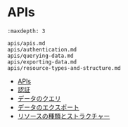 # APIs

```{toctree}
:maxdepth: 3
   
apis/apis.md
apis/authentication.md
apis/querying-data.md
apis/exporting-data.md
apis/resource-types-and-structure.md
```

-  [APIs](./apis/authentication.md)
-  [認証](./apis/authentication.md)
-  [データのクエリ](./apis/querying-data.md)
-  [データのエクスポート](./apis/exporting-data.md)
-  [リソースの種類とストラクチャー](./apis/resource-types-and-structure.md)
